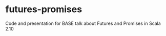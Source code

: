 futures-promises
================

Code and presentation for BASE talk about Futures and Promises in Scala 2.10